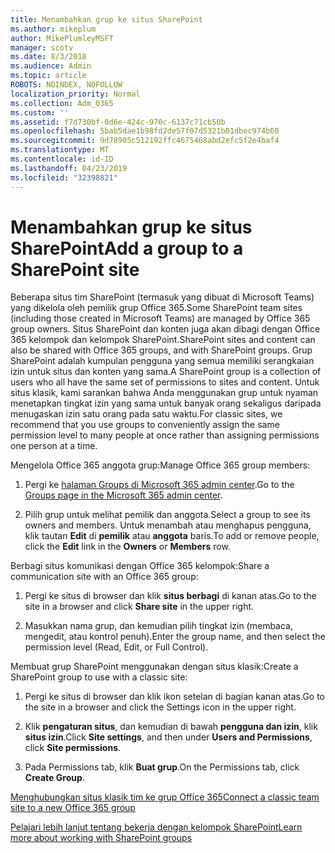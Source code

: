 ```yaml
---
title: Menambahkan grup ke situs SharePoint
ms.author: mikeplum
author: MikePlumleyMSFT
manager: scotv
ms.date: 8/3/2018
ms.audience: Admin
ms.topic: article
ROBOTS: NOINDEX, NOFOLLOW
localization_priority: Normal
ms.collection: Adm_O365
ms.custom: ''
ms.assetid: f7d730bf-0d6e-424c-970c-6137c71cb50b
ms.openlocfilehash: 5bab5dae1b98fd2de57f07d5321b01dbec974b60
ms.sourcegitcommit: 9d78905c512192ffc4675468abd2efc5f2e4baf4
ms.translationtype: MT
ms.contentlocale: id-ID
ms.lasthandoff: 04/23/2019
ms.locfileid: "32398821"
---
```

# <a name="add-a-group-to-a-sharepoint-site"></a><span data-ttu-id="5f42c-102">Menambahkan grup ke situs SharePoint</span><span class="sxs-lookup"><span data-stu-id="5f42c-102">Add a group to a SharePoint site</span></span>

<span data-ttu-id="5f42c-103">Beberapa situs tim SharePoint (termasuk yang dibuat di Microsoft Teams) yang dikelola oleh pemilik grup Office 365.</span><span class="sxs-lookup"><span data-stu-id="5f42c-103">Some SharePoint team sites (including those created in Microsoft Teams) are managed by Office 365 group owners.</span></span> <span data-ttu-id="5f42c-104">Situs SharePoint dan konten juga akan dibagi dengan Office 365 kelompok dan kelompok SharePoint.</span><span class="sxs-lookup"><span data-stu-id="5f42c-104">SharePoint sites and content can also be shared with Office 365 groups, and with SharePoint groups.</span></span> <span data-ttu-id="5f42c-105">Grup SharePoint adalah kumpulan pengguna yang semua memiliki serangkaian izin untuk situs dan konten yang sama.</span><span class="sxs-lookup"><span data-stu-id="5f42c-105">A SharePoint group is a collection of users who all have the same set of permissions to sites and content.</span></span> <span data-ttu-id="5f42c-106">Untuk situs klasik, kami sarankan bahwa Anda menggunakan grup untuk nyaman menetapkan tingkat izin yang sama untuk banyak orang sekaligus daripada menugaskan izin satu orang pada satu waktu.</span><span class="sxs-lookup"><span data-stu-id="5f42c-106">For classic sites, we recommend that you use groups to conveniently assign the same permission level to many people at once rather than assigning permissions one person at a time.</span></span>
  
<span data-ttu-id="5f42c-107">Mengelola Office 365 anggota grup:</span><span class="sxs-lookup"><span data-stu-id="5f42c-107">Manage Office 365 group members:</span></span>
  
1. <span data-ttu-id="5f42c-108">Pergi ke [halaman Groups di Microsoft 365 admin center](https://portal.office.com/adminportal/home#/groups).</span><span class="sxs-lookup"><span data-stu-id="5f42c-108">Go to the [Groups page in the Microsoft 365 admin center](https://portal.office.com/adminportal/home#/groups).</span></span>
    
2. <span data-ttu-id="5f42c-109">Pilih grup untuk melihat pemilik dan anggota.</span><span class="sxs-lookup"><span data-stu-id="5f42c-109">Select a group to see its owners and members.</span></span> <span data-ttu-id="5f42c-110">Untuk menambah atau menghapus pengguna, klik tautan **Edit** di **pemilik** atau **anggota** baris.</span><span class="sxs-lookup"><span data-stu-id="5f42c-110">To add or remove people, click the **Edit** link in the **Owners** or **Members** row.</span></span> 
    
<span data-ttu-id="5f42c-111">Berbagi situs komunikasi dengan Office 365 kelompok:</span><span class="sxs-lookup"><span data-stu-id="5f42c-111">Share a communication site with an Office 365 group:</span></span>
  
1. <span data-ttu-id="5f42c-112">Pergi ke situs di browser dan klik **situs berbagi** di kanan atas.</span><span class="sxs-lookup"><span data-stu-id="5f42c-112">Go to the site in a browser and click **Share site** in the upper right.</span></span> 
    
2. <span data-ttu-id="5f42c-113">Masukkan nama grup, dan kemudian pilih tingkat izin (membaca, mengedit, atau kontrol penuh).</span><span class="sxs-lookup"><span data-stu-id="5f42c-113">Enter the group name, and then select the permission level (Read, Edit, or Full Control).</span></span>
    
<span data-ttu-id="5f42c-114">Membuat grup SharePoint menggunakan dengan situs klasik:</span><span class="sxs-lookup"><span data-stu-id="5f42c-114">Create a SharePoint group to use with a classic site:</span></span>
  
1. <span data-ttu-id="5f42c-115">Pergi ke situs di browser dan klik ikon setelan di bagian kanan atas.</span><span class="sxs-lookup"><span data-stu-id="5f42c-115">Go to the site in a browser and click the Settings icon in the upper right.</span></span>
    
2. <span data-ttu-id="5f42c-116">Klik **pengaturan situs**, dan kemudian di bawah **pengguna dan izin**, klik **situs izin**.</span><span class="sxs-lookup"><span data-stu-id="5f42c-116">Click **Site settings**, and then under **Users and Permissions**, click **Site permissions**.</span></span>
    
3. <span data-ttu-id="5f42c-117">Pada Permissions tab, klik **Buat grup**.</span><span class="sxs-lookup"><span data-stu-id="5f42c-117">On the Permissions tab, click **Create Group**.</span></span>
    
[<span data-ttu-id="5f42c-118">Menghubungkan situs klasik tim ke grup Office 365</span><span class="sxs-lookup"><span data-stu-id="5f42c-118">Connect a classic team site to a new Office 365 group</span></span>](https://go.microsoft.com/fwlink/?linkid=2008654)
  
[<span data-ttu-id="5f42c-119">Pelajari lebih lanjut tentang bekerja dengan kelompok SharePoint</span><span class="sxs-lookup"><span data-stu-id="5f42c-119">Learn more about working with SharePoint groups</span></span>](https://go.microsoft.com/fwlink/?linkid=874658)
  

